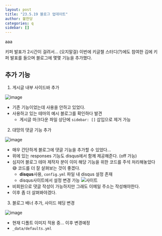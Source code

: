 ```yaml
---
layout: post
title: "23.5.19 블로그 업데이트"
author: 불한당
categories: q
sidebar: []
---
```


aaa

키퍼 발표가 2시간이 걸려서… (오지말걸) 이번에 키글챌 스터디(?)에도 참여한 김에 키퍼 발표를 들으며 블로그에 몇몇 기능을 추가했다.

## 추가 기능

1. 게시글 내부 사이드바 추가

![image](https://github.com/lcqff/lcqff.github.io/assets/71930280/f8927b65-be82-46e6-b08b-429e8a2d4b66)

- 기존 기능이었는데 사용을 안하고 있었다.
- 사용하고 있는 테마의 예시 블로그를 확인하다 발견
  - 게시글 마크다운 파일 상단에 `sidebar: []` 삽입으로 제거 가능
    <br/>

2. 대망의 댓글 기능 추가

![image](https://github.com/lcqff/lcqff.github.io/assets/71930280/d70565b1-4bed-4599-9b94-38d3fc624933)

- 매우 간단하게 블로그에 댓글 기능을 추가할 수 있었다…
- 위에 있는 responses 기능도 disqus에서 함께 제공해준다. (off 가능)
- 심지어 블로그 테마 제작자 분이 이미 해당 기능을 위한 코드를 주석 처리해놓았다😅 코드를 더 잘 살펴보는 것이 좋겠다.
  - **disqus**사용, `config.yml` 파일 내 disqus 설정 존재
  - disqus사이트에서 설정 변경 가능 ![사이트](https://https-lcqff-github-io.disqus.com/admin/settings/general/)
- 비회원으로 댓글 작성이 가능하지만 그래도 이메일 주소는 작성해야한다.
- 이후 좀 더 살펴봐야겠다.
  <br/>

3. 블로그 배너 추가, 사이드 헤딩 변경

![image](https://github.com/lcqff/lcqff.github.io/assets/71930280/3cc6598a-1910-4943-b1aa-e59c844338f1)

- 현재 디폴트 이미지 적용 중… 이후 변경예정
- `_data/defaults.yml`
